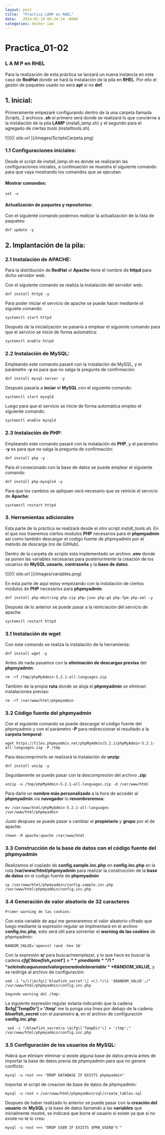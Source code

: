 ```yaml
---
layout: post
title:  "Practica LAMP en RHEL"
date:   2024-02-19 06:24:34 -0600
categories: docker iaw
---
```


# Practica_01-02

### L A M P  en RHEL

Para la realización de esta práctica se lanzará un nueva instancia en este caso de **RedHat** donde se hará la instalación de la pila en **RHEL**. Por ello el gestor de paquetes usado no será **apt** si no **dnf**.

## 1. Inicial:

Primeramente empezaré configurando dentro de la una carpeta llamada *Scripts*, 2 archivos **.sh** el primero será donde se realizará lo que concierne a la instalación de la pila **LAMP** (install_lamp.sh) y el segundo para el agregado de ciertas *tools* (installtools.sh).

![]({{ site.url }}/images/ScriptsCarpeta.png)

### 1.1 Configuraciones iniciales:

Desde el script de *install_lamp.sh* es donde se realizarán las configuraciones iniciales, a continuación se muestra el siguiente comando para que vaya mostrando los comandos que se ejecutan:

#### Mostrar comandos:

```
set -x
```
#### Actualización de paquetes y repositorios:

Con el siguiente comando podemos realizar la actualización de la lista de paquetes:

```
dnf update -y
```

## 2. Implantación de la pila:

### 2.1 Instalación de APACHE:

Para la distribución de **RedHat** el **Apache** tiene el nombre de **httpd** para dicho servidor web.

Con el siguiente comando se realiza la instalación del servidor web:

```
dnf install httpd -y
```

Para poder iniciar el servicio de apache se puede hacer mediante el siguiete comando:

```
systemctl start httpd
```
Después de la inicialización se pasaría a emplear el siguiente comando para que el servicio se inicie de forma automática:

```
systemctl enable httpd
```

### 2.2 Instalación de MySQL:

Empleando este comando pasaré con la instalación de MySQL, y el parámetro **-y** es para que no salga la pregunta de confirmación:

```
dnf install mysql-server -y
```

Después pasaría a **inciar** el **MySQL** con el siguiente comando:

```
systemctl start mysqld
```

Luego para que el servicio se inicie de forma automática empleo el siguiente comando:

```
systemctl enable mysqld
```
### 2.3 Instalación de PHP:

Empleando este comando pasaré con la instalación de **PHP**, y el parámetro **-y** es para que no salga la pregunta de confirmación:

```
dnf install php -y
```

Para el conexionado con la base de datos se puede emplear el siguiente comando:

```
dnf install php-mysqlnd -y
```

Para que los cambios se apliquen será necesario que se reinicie el servicio de **Apache**:

```
systemctl restart httpd
```
### 3. Herramientas adicionales

Esta parte de la práctica se realizará desde el otro script *install_tools.sh*. En el que nos traeremos ciertos modulos **PHP** necesarios para el **phpmyadmin** asi como también descargar el codigo fuente de phpmyadmin por el metodo de descarga (no de GitHub).

Dentro de la carpeta de *scripts* esta implementado un archivo **.env** donde se ponen las variables necesarias para posteriormente la creación de los usuarios de **MySQL** **usuario**, **contraseña** y la **base de datos**.


![]({{ site.url }}/images/variables.png)

En esta parte de aquí estoy empezando con la instalación de ciertos módulos de **PHP** necesarios para **phpmyadmin**:

```
dnf install php-mbstring php-zip php-json php-gd php-fpm php-xml -y
```
Después de lo anterior se puede pasar a la reiniciación del servicio de apache:

```
systemctl restart httpd
```

### 3.1 Instalación de wget

Con este comando se realiza la instalación de la herramienta:

```
dnf install wget -y
```
Antes de nada pasamos con la **eliminación de descargas previas** del **phpmyadmin**:

```
rm -rf /tmp/phpMyAdmin-5.2.1-all-languages.zip
```
También de la propia **ruta** donde se aloja el **phpmyadmin** se eliminan instalaciones previas:

```
rm -rf /var/www/html/phpmyadmin
```
### 3.2 Código fuente del phpmyadmin

Con el siguiente comando se puede descargar el código fuente del phpmyadmin y con el parámetro **-P** para redireccionar el resultado a la **carpeta temporal**:
```
wget https://files.phpmyadmin.net/phpMyAdmin/5.2.1/phpMyAdmin-5.2.1-all-languages.zip -P /tmp
```

Para descomprimirlo se realizará la instalación de **unzip**:

```
dnf install unzip -y
```

Seguidamente se puede pasar con la descompresión del archivo **.zip**:

```
unzip -u /tmp/phpMyAdmin-5.2.1-all-languages.zip -d /var/www/html
```
Para darle un **nombre más personalizado** a la hora de acceder al **phpmyadmin** via **navegador** lo **renombreremos**:

```
mv /var/www/html/phpMyAdmin-5.2.1-all-languages /var/www/html/phpmyadmin
```
Justo despues se puede pasar a cambiar el **propietario** y **grupo** por el de apache:

```
chown -R apache:apache /var/www/html
```
### 3.3 Construcción de la base de datos con el código fuente del phpmyadmin

Realizamos el copiado de **config.sample.inc.php** en **config.inc.php** en la ruta **/var/www/html/phpmyadmin** para realizar la construcción de la **base de datos** en el codigo fuente de **phpmyadmin**

```
cp /var/www/html/phpmyadmin/config.sample.inc.php /var/www/html/phpmyadmin/config.inc.php
```
### 3.4 Generación de valor aleatorio de 32 caracteres

`Primer warning de las cookies:`

Con esta variable de aquí me generaremos el valor aleatorio cifrado que luego mediante la expresión regular se implmentará en el archivo
**config.inc.php**, esto será útil para solventar el **warning de las cookies** de phpmyadmin:

```
RANDOM_VALUE=`openssl rand -hex 16`
```
Con la expresión **s/** para buscar/reemplazar, y lo que hace es buscar la cadena
**$cfg['blowfish_secret'] =** y mediante **/1** se le indica que una el valor generado de la variable **$RANDOM_VALUE**, y se redirige al archivo de configuración:
```
sed -i "s/\(\$cfg\['blowfish_secret'\] =\).*/\1 '$RANDOM_VALUE';/" /var/www/html/phpmyadmin/config.inc.php
```
`Segundo warning del /tmp:`

La siguiente expresión regular estaría indicando que la cadena **$cfg['TempDir'] = '/tmp'** me la ponga una linea por debajo de la cadena **blowfish_secret** con el parametro **a**, en el archivo de configuración **config.inc.php**:

```
 sed -i "/blowfish_secret/a \$cfg\['TempDir'\] = '/tmp';" /var/www/html/phpmyadmin/config.inc.php 
 ```
 ### 3.5 Configuración de los usuarios de MySQL:

 Habrá que elimianr eliminar si existe alguna base de datos previa antes de importar la base de datos previa de phpmyadmin para que no genere conflicto:

```
mysql -u root <<< "DROP DATABASE IF EXISTS phpmyadmin"
```
Importar el script de creacion de base de datos de phpmyadmin:

```
mysql -u root < /var/www/html/phpmyadmin/sql/create_tables.sql
```

Despues de haber realizado lo anterior se puede pasar con la **creación del usuario** de **MySQL** y la base de datos llamando a las **variables** que inicialmente mostré, se indicará que borre el usuario si existe ya que si no existe no te lo crea:

```
mysql -u root <<< "DROP USER IF EXISTS $PMA_USER@'%'"